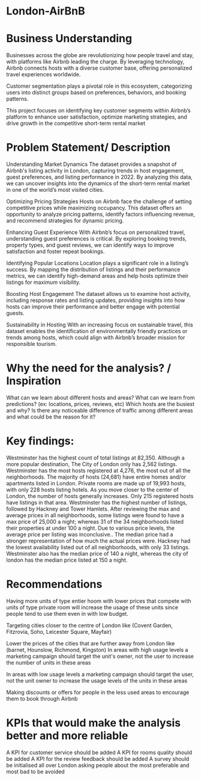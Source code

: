 # London-AirBnB

# Business Understanding 
Businesses across the globe are revolutionizing how people travel and stay, with platforms like Airbnb leading the charge. By leveraging technology, Airbnb connects hosts with a diverse customer base, offering personalized travel experiences worldwide.

Customer segmentation plays a pivotal role in this ecosystem, categorizing users into distinct groups based on preferences, behaviors, and booking patterns.

This project focuses on identifying key customer segments within Airbnb’s platform to enhance user satisfaction, optimize marketing strategies, and drive growth in the competitive short-term rental market

# Problem Statement/ Description
Understanding Market Dynamics
The dataset provides a snapshot of Airbnb's listing activity in London, capturing trends in host engagement, guest preferences, and listing performance in 2022. By analyzing this data, we can uncover insights into the dynamics of the short-term rental market in one of the world’s most visited cities.

Optimizing Pricing Strategies
Hosts on Airbnb face the challenge of setting competitive prices while maximizing occupancy. This dataset offers an opportunity to analyze pricing patterns, identify factors influencing revenue, and recommend strategies for dynamic pricing.

Enhancing Guest Experience
With Airbnb’s focus on personalized travel, understanding guest preferences is critical. By exploring booking trends, property types, and guest reviews, we can identify ways to improve satisfaction and foster repeat bookings.

Identifying Popular Locations
Location plays a significant role in a listing’s success. By mapping the distribution of listings and their performance metrics, we can identify high-demand areas and help hosts optimize their listings for maximum visibility.

Boosting Host Engagement
The dataset allows us to examine host activity, including response rates and listing updates, providing insights into how hosts can improve their performance and better engage with potential guests.

Sustainability in Hosting
With an increasing focus on sustainable travel, this dataset enables the identification of environmentally friendly practices or trends among hosts, which could align with Airbnb’s broader mission for responsible tourism.

# Why the need for the analysis? / Inspiration

What can we learn about different hosts and areas?
What can we learn from predictions? (ex: locations, prices, reviews, etc)
Which hosts are the busiest and why?
Is there any noticeable difference of traffic among different areas and what could be the reason for it?

# Key findings:
Westminster has the highest count of total listings at 82,350. Although a more popular destination, The City of London only has 2,562 listings.
Westminster has the most hosts registered at 4,276, the most out of all the neighborhoods.
The majority of hosts (24,681) have entire homes and/or apartments listed in London. Private rooms are made up of 19,993 hosts, with only 228 hosts listing hotels.
As you move closer to the center of London, the number of hosts generally increases. Only 215 registered hosts have listings in that area. Westminster has the highest number of listings, followed by Hackney and Tower Hamlets.
After reviewing the max and average prices in all neighborhoods, some listings were found to have a max price of 25,000 a night; whereas 31 of the 34 neighborhoods listed their properties at under 100 a night. Due to various price levels, the average price per listing was inconclusive..
The median price had a stronger representation of how much the actual prices were.
Hackney had the lowest availability listed out of all neighborhoods, with only 33 listings.
Westminster also has the median price of 140 a night, whereas the city of london has the median price listed at 150 a night.

# Recommendations
Having more units of type entier hoom with lower prices that compete with units of type private room will increase the usage of these units since people tend to use them even in with low budget.

Targeting cities closer to the centre of London like (Covent Garden, Fitzrovia, Soho, Leicester Square, Mayfair)

Lower the prices of the cities that are further away from London like (barnet, Hounslow, Richmond, Kingston)
In areas with high usage levels a marketing campaign should target the unit's owner, not the user to increase the number of units in these areas

In areas with low usage levels a marketing campaign should target the user, not the unit owner to increase the usage levels of the units in these areas

Making discounts or offers for people in the less used areas to encourage them to book through Airbnb

# KPIs that would make the analysis better and more reliable
A KPI for customer service should be added
A KPI for rooms quality should be added
A KPI for the review feedback should be added
A survey should be initialised all over London asking people about the most preferable and most bad to be avoided
